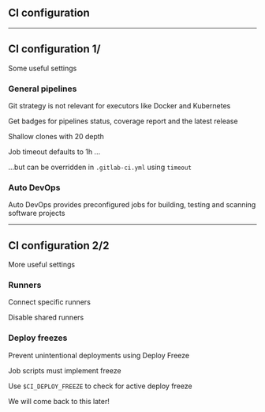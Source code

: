 <!-- .slide: id="gitlab_ci_configuration" class="vertical-center" -->

<i class="fa-duotone fa-calendar-clock fa-8x fa-duotone-colors" style="float: right; color: grey;"></i>

## CI configuration

---

## CI configuration 1/

Some useful settings

### General pipelines

Git strategy is not relevant for executors like Docker and Kubernetes

Get badges for pipelines status, coverage report and the latest release

Shallow clones with 20 depth

Job timeout defaults to 1h ...

...but can be overridden in `.gitlab-ci.yml` using `timeout` [](https://docs.gitlab.com/ee/ci/yaml/#timeout)

### Auto DevOps

Auto DevOps [](https://docs.gitlab.com/ee/topics/autodevops/) provides preconfigured jobs for building, testing and scanning software projects

---

## CI configuration 2/2

More useful settings

### Runners [<i class="fa-solid fa-arrow-right-to-bracket"></i>](#/gitlab_runners)

Connect specific runners

Disable shared runners

### Deploy freezes

Prevent unintentional deployments using Deploy Freeze [](https://docs.gitlab.com/ee/user/project/releases/index.html#prevent-unintentional-releases-by-setting-a-deploy-freeze)

Job scripts must implement freeze

Use `$CI_DEPLOY_FREEZE` to check for active deploy freeze

We will come back to this later!
